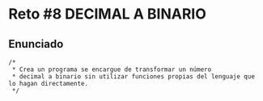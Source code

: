 # Reto #8 DECIMAL A BINARIO

## Enunciado

```
/*
 * Crea un programa se encargue de transformar un número
 * decimal a binario sin utilizar funciones propias del lenguaje que lo hagan directamente.
 */
```